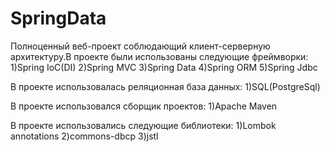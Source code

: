 # SpringData

Полноценный веб-проект соблюдающий клиент-серверную архитектуру.В проекте были использованы следующие фреймворки:
1)Spring IoC(DI)
2)Spring MVC
3)Spring Data
4)Spring ORM
5)Spring Jdbc

В проекте использовалась реляционная база данных:
1)SQL(PostgreSql)

В проекте использовался сборщик проектов:
1)Apache Maven

В проекте использовались следующие библиотеки:
1)Lombok annotations
2)commons-dbcp
3)jstl
